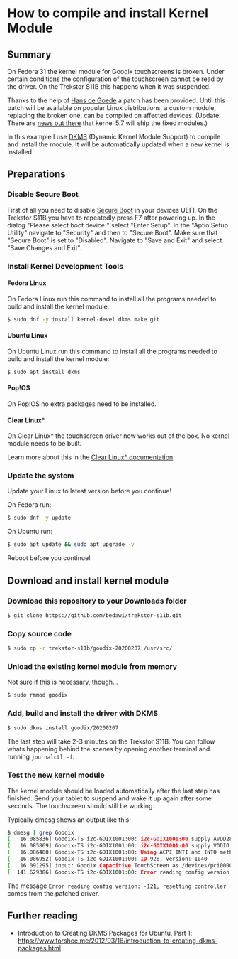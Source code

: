 # How to compile and install Kernel Module

## Summary

On Fedora 31 the kernel module for Goodix touchscreens is broken. Under certain conditions the configuration of the touchscreen cannot be read by the driver. On the Trekstor S11B this happens when it was suspended.

Thanks to the help of [Hans de Goede](https://github.com/jwrdegoede) a patch has been provided. Until this patch will be available on popular Linux distributions, a custom module, replacing the broken one, can be compiled on affected devices. (Update: There are [news out there](https://www.phoronix.com/scan.php?page=news_item&px=Bay-Trail-Cherry-Trail-Touch-57) that kernel 5.7 will ship the fixed modules.)

In this example I use [DKMS](https://en.wikipedia.org/wiki/Dynamic_Kernel_Module_Support) (Dynamic Kernel Module Support) to compile and install the module. It will be automatically updated when a new kernel is installed.

## Preparations

### Disable Secure Boot

First of all you need to disable [Secure Boot](https://en.wikipedia.org/wiki/Unified_Extensible_Firmware_Interface#Secure_boot) in your devices UEFI. On the Trekstor S11B you have to repeatedly press F7 after powering up. In the dialog "Please select boot device:" select "Enter Setup". In the "Aptio Setup Utility" navigate to "Security" and then to "Secure Boot". Make sure that "Secure Boot" is set to "Disabled". Navigate to "Save and Exit" and select "Save Changes and Exit".

### Install Kernel Development Tools

#### Fedora Linux

On Fedora Linux run this command to install all the programs needed to build and install the kernel module:

```bash
$ sudo dnf -y install kernel-devel dkms make git
```

#### Ubuntu Linux

On Ubuntu Linux run this command to install all the programs needed to build and install the kernel module:

```bash
$ sudo apt install dkms
```

#### Pop!OS

On Pop!OS no extra packages need to be installed.

#### Clear Linux*

On Clear Linux* the touchscreen driver now works out of the box. No kernel module needs to be built.

Learn more about this in the [Clear Linux* documentation](https://docs.01.org/clearlinux/latest/guides/kernel/kernel-modules-dkms.html).

### Update the system

Update your Linux to latest version before you continue!

On Fedora run:

```bash
$ sudo dnf -y update
```

On Ubuntu run:

```bash
$ sudo apt update && sudo apt upgrade -y
```

Reboot before you continue!

## Download and install kernel module

### Download this repository to your Downloads folder

```bash
$ git clone https://github.com/bedawi/trekstor-s11b.git
```

### Copy source code

```bash
$ sudo cp -r trekstor-s11b/goodix-20200207 /usr/src/
```

### Unload the existing kernel module from memory

Not sure if this is necessary, though...

```bash
$ sudo rmmod goodix
```

### Add, build and install the driver with DKMS

```bash
$ sudo dkms install goodix/20200207
```

The last step will take 2-3 minutes on the Trekstor S11B. You can follow whats happening behind the scenes by opening another terminal and running ```journalctl -f```.

### Test the new kernel module

The kernel module should be loaded automatically after the last step has finished. Send your tablet to suspend and wake it up again after some seconds. The touchscreen should still be working.

Typically dmesg shows an output like this:

```bash
$ dmesg | grep Goodix
[   16.085836] Goodix-TS i2c-GDIX1001:00: i2c-GDIX1001:00 supply AVDD28 not found, using dummy regulator
[   16.085869] Goodix-TS i2c-GDIX1001:00: i2c-GDIX1001:00 supply VDDIO not found, using dummy regulator
[   16.086400] Goodix-TS i2c-GDIX1001:00: Using ACPI INTI and INTO methods for IRQ pin access
[   16.086952] Goodix-TS i2c-GDIX1001:00: ID 928, version: 1040
[   16.091295] input: Goodix Capacitive TouchScreen as /devices/pci0000:00/0000:00:16.3/i2c_designware.3/i2c-9/i2c-GDIX1001:00/input/input15
[  141.629386] Goodix-TS i2c-GDIX1001:00: Error reading config version: -121, resetting controller
```

The message ```Error reading config version: -121, resetting controller``` comes from the patched driver.

## Further reading

* Introduction to Creating DKMS Packages for Ubuntu, Part 1: <https://www.forshee.me/2012/03/16/introduction-to-creating-dkms-packages.html>
